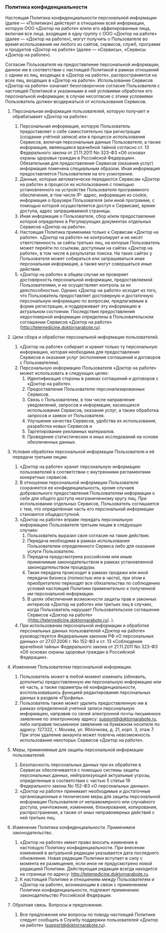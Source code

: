 ### Политика конфиденциальности

Настоящая Политика конфиденциальности персональной информации (далее — «Политика») действует в отношении всей информации, которую ООО «Доктор на работе» и/или его аффилированные лица, включая все лица, входящие в одну группу с ООО «Доктор на работе» (далее — «Доктор на работе»), могут получить о Пользователе во время использования им любого из сайтов, сервисов, служб, программ и продуктов «Доктор на работе» (далее — «Сервисы», «Сервисы «Доктор на работе»).

Согласие Пользователя на предоставление персональной информации, данное им в соответствии с настоящей Политикой в рамках отношений с одним из лиц, входящих в «Доктор на работе», распространяется на всех лиц, входящих в «Доктор на работе». Использование Сервисов «Доктор на работе» означает безоговорочное согласие Пользователя с настоящей Политикой и указанными в ней условиями обработки его персональной информации; в случае несогласия с этими условиями Пользователь должен воздержаться от использования Сервисов.

1. Персональная информация пользователей, которую получает и обрабатывает «Доктор на работе»:
	1.  Персональная информация, которую Пользователь предоставляет о себе самостоятельно при регистрации (создании учётной записи) или в процессе использования Сервисов, включая персональные данные Пользователя, а также информация, являющаяся врачебной тайной согласно ст. 13 Федерального закона от 21.11.2011 No 323-ФЗ «Об основах охраны здоровья граждан в Российской Федерации». Обязательная для предоставления Сервисов (оказания услуг) информация помечена специальным образом. Иная информация предоставляется Пользователем на его усмотрение.
  	2.  Данные, которые автоматически передаются Сервисам «Доктор на работе» в процессе их использования с помощью установленного на устройстве Пользователя программного обеспечения, в том числе IP- адрес, информация из cookie, информация о браузере Пользователя (или иной программе, с помощью которой осуществляется доступ к Сервисам), время доступа, адрес запрашиваемой страницы.
  	3.  Иная информация о Пользователе, сбор и/или предоставление которой определено в Регулирующих документах отдельных Сервисов «Доктор на работе».
  	4.  Настоящая Политика применима только к Сервисам «Доктор на работе». «Доктор на работе» не контролирует и не несет ответственность за сайты третьих лиц, на которые Пользователь может перейти по ссылкам, доступным на сайтах «Доктор на работе», в том числе в результатах поиска. На таких сайтах у Пользователя может собираться или запрашиваться иная персональная информация, а также могут совершаться иные действия.
  	5.  «Доктор на работе» в общем случае не проверяет достоверность персональной информации, предоставляемой Пользователями, и не осуществляет контроль за их дееспособностью. Однако «Доктор на работе» исходит из того, что Пользователь предоставляет достоверную и достаточную персональную информацию по вопросам, предлагаемым в форме регистрации, и поддерживает эту информацию в актуальном состоянии. Последствия предоставления недостоверной информации определены в Пользовательском соглашении Сервисов «Доктор на работе» (http://telemedicine.doktornarabote.ru).
2. Цели сбора и обработки персональной информации пользователей.
 	1.  «Доктор на работе» собирает и хранит только ту персональную информацию, которая необходима для предоставления Сервисов и оказания услуг (исполнения соглашений и договоров с Пользователем).
  	2.  Персональную информацию Пользователя «Доктор на работе» может использовать в следующих целях:
    	1. Идентификация стороны в рамках соглашений и договоров с «Доктор на работе».
    	2. Предоставление Пользователю персонализированных Сервисов.
    	3. Связь с Пользователем, в том числе направление уведомлений, запросов и информации, касающихся использования Сервисов, оказания услуг, а также обработка запросов и заявок от Пользователя.
    	4. Улучшение качества Сервисов, удобства их использования, разработка новых Сервисов и
    	5. Таргетирование рекламных материалов.
    	6. Проведение статистических и иных исследований на основе обезличенных данных.
3. Условия обработки персональной информации Пользователя и её передачи третьим лицам.
	1. «Доктор на работе» хранит персональную информацию пользователей в соответствии с внутренними регламентами конкретных сервисов.
  	2.  В отношении персональной информации Пользователя сохраняется ее конфиденциальность, кроме случаев добровольного предоставления Пользователем информации о себе для общего доступа неограниченному кругу лиц. При использовании отдельных Сервисов, Пользователь соглашается с тем, что определённая часть его персональной информации становится общедоступной.
  	3.  «Доктор на работе» вправе передать персональную информацию Пользователя третьим лицам в следующих случаях:
    	1.  Пользователь выразил свое согласие на такие действия.
    	2.  Передача необходима в рамках использования Пользователем определенного Сервиса либо для оказания услуги Пользователю.
    	3.  Передача предусмотрена российским или иным применимым законодательством в рамках установленной законодательством процедуры.
    	4.  Такая передача происходит в рамках продажи или иной передачи бизнеса (полностью или в части), при этом к приобретателю переходят все обязательства по соблюдению условий настоящей Политики применительно к полученной им персональной информации.
    	5.  В целях обеспечения возможности защиты прав и законных интересов «Доктор на работе» или третьих лиц в случаях, когда Пользователь нарушает Пользовательское соглашение Сервисов «Доктор на работе» ((http://telemedicine.doktornarabote.ru). ).
  	4.  При использовании персональной информации и обработке персональных данных пользователей «Доктор на работе» руководствуется Федеральным законом РФ «О персональных данных» от 27.07.2006 г. No 152-ФЗ и ст. 13 «Соблюдение врачебной тайны» Федерального закона от 21.11.2011 No 323-ФЗ «Об основах охраны здоровья граждан в Российской Федерации».
4. Изменение Пользователем персональной информации.
	1.  Пользователь может в любой момент изменить (обновить, дополнить) предоставленную им персональную информацию или её часть, а также параметры её конфиденциальности, воспользовавшись функцией редактирования персональных данных в разделе «Профиль».
  	2.  Пользователь также может удалить предоставленную им в рамках определенной учетной записи персональную информацию, направив со своей электронной почты письменное заявление по электронному адресу: support@doktornarabote.ru, либо направив письменное заявление на бумажном носителе по адресу: 127322, г. Москва, ул. Яблочкова, д. 21, корп. 3, этаж 7. При этом удаление аккаунта может повлечь невозможность использования некоторых Сервисов «Доктор на работе».

5. Меры, применяемые для защиты персональной информации пользователей.
  	1.  Безопасность персональных данных при их обработке в Сервисах обеспечивается с помощью системы защиты персональных данных, нейтрализующей актуальные угрозы, определенные в соответствии с частью 5 статьи 19 Федерального закона No 152-ФЗ «О персональных данных».
  	2.  «Доктор на работе» принимает необходимые и достаточные организационные и технические меры для защиты персональной информации Пользователя от неправомерного или случайного доступа, уничтожения, изменения, блокирования, копирования, распространения, а также от иных неправомерных действий с ней третьих лиц.
6. Изменение Политики конфиденциальности. Применимое законодательство.
	1.  «Доктор на работе» имеет право вносить изменения в настоящую Политику конфиденциальности. При внесении изменений в актуальной редакции указывается дата последнего обновления. Новая редакция Политики вступает в силу с момента ее размещения, если иное не предусмотрено новой редакцией Политики. Действующая редакция всегда находится на странице по адресу: http://telemedicine.doktornarabote.ru.
  	2.  К настоящей Политике и отношениям между Пользователем и «Доктор на работе», возникающим в связи с применением Политики конфиденциальности, подлежит применению законодательство Российской Федерации.
7. Обратная связь. Вопросы и предложения.
	1.  Все предложения или вопросы по поводу настоящей Политики следует сообщать в Службу поддержки пользователей «Доктор на работе» ([support@doktornarabote.ru](support@doktornarabote.ru)).